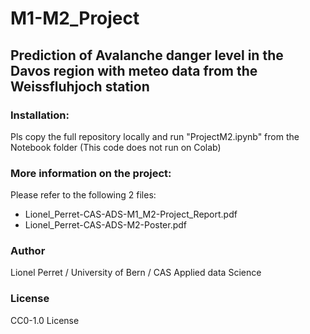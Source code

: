 # M1-M2_Project 


## Prediction of Avalanche danger level in the Davos region with meteo data from the Weissfluhjoch station


### Installation:
Pls copy the full repository locally and run "ProjectM2.ipynb" from the Notebook folder (This code does not run on Colab)


### More information on the project:
Please refer to the following 2 files:
- Lionel_Perret-CAS-ADS-M1_M2-Project_Report.pdf
- Lionel_Perret-CAS-ADS-M2-Poster.pdf


### Author
Lionel Perret / University of Bern / CAS Applied data Science


### License
CC0-1.0 License
